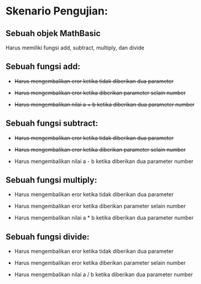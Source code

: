 # Skenario Pengujian:

## Sebuah objek MathBasic

Harus memiliki fungsi add, subtract, multiply, dan divide

## Sebuah fungsi add:

- ~~Harus mengembalikan eror ketika tidak diberikan dua parameter~~

- ~~Harus mengembalikan eror ketika diberikan parameter selain number~~

- ~~Harus mengembalikan nilai a + b ketika diberikan dua parameter number~~

## Sebuah fungsi subtract:

- ~~Harus mengembalikan eror ketika tidak diberikan dua parameter~~

- ~~Harus mengembalikan eror ketika diberikan parameter selain number~~

- Harus mengembalikan nilai a - b ketika diberikan dua parameter number

## Sebuah fungsi multiply:

- Harus mengembalikan eror ketika tidak diberikan dua parameter

- Harus mengembalikan eror ketika diberikan parameter selain number

- Harus mengembalikan nilai a * b ketika diberikan dua parameter number

## Sebuah fungsi divide:

- Harus mengembalikan eror ketika tidak diberikan dua parameter

- Harus mengembalikan eror ketika diberikan parameter selain number

- Harus mengembalikan nilai a / b ketika diberikan dua parameter number